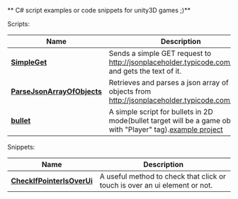 ** C# script examples or code snippets for unity3D games ;)**

Scripts:

|Name| Description |
|--|--|
| **[SimpleGet](https://github.com/bitCoder0/Unity3DExamples-Snippets-csharp/blob/master/Scripts/UnityWebRequest/SimpleGet.cs)** |Sends a simple GET request to http://jsonplaceholder.typicode.com/posts and gets the text of it.|
| **[ParseJsonArrayOfObjects](https://github.com/bitCoder0/Unity3DExamples-Snippets-csharp/blob/master/Scripts/UnityWebRequest/ParseJsonArrayOfObjects.cs)** |Retrieves and parses a json array of objects from http://jsonplaceholder.typicode.com/posts.
| **[bullet](https://github.com/bitCoder0/Unity3DExamples-Snippets-csharp/blob/master/Scripts/BulletTest/Assets/bullet.cs)** |A simple script for bullets in 2D mode(bullet target will be a game object with "Player" tag).[example project](https://github.com/bitCoder0/Unity3DExamples-Snippets-csharp/blob/master/Scripts/BulletTest)

Snippets:

|Name| Description |
|--|--|
| **[CheckIfPointerIsOverUi](https://github.com/bitCoder0/Unity3DExamples-Snippets-csharp/blob/master/Snippets/CheckIfPointerIsOverUi.txt)** |A useful method to check that click or touch is over an ui element or not.|